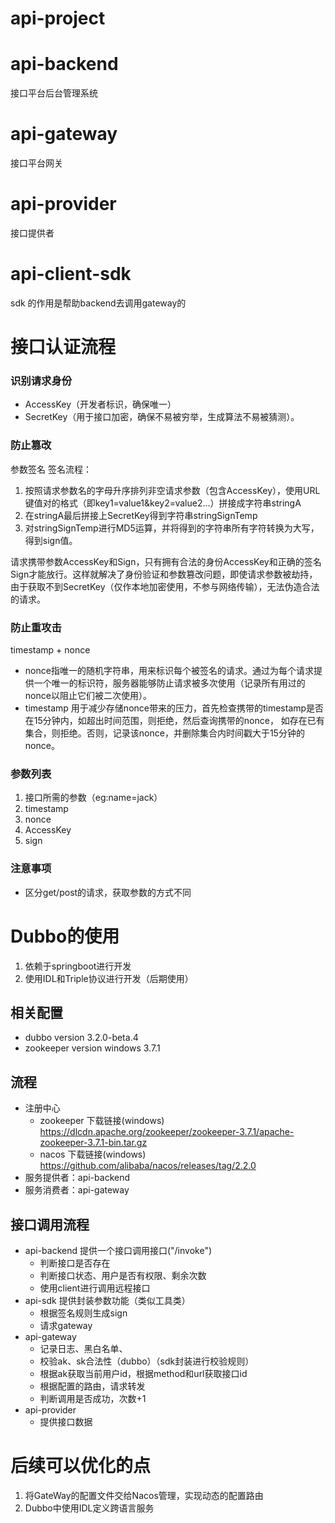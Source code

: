 # api-project

# api-backend

接口平台后台管理系统

# api-gateway

接口平台网关

# api-provider

接口提供者

# api-client-sdk

sdk 的作用是帮助backend去调用gateway的

# 接口认证流程

### 识别请求身份

- AccessKey（开发者标识，确保唯一）
- SecretKey（用于接口加密，确保不易被穷举，生成算法不易被猜测）。

### 防止篡改

参数签名
签名流程：

1. 按照请求参数名的字母升序排列非空请求参数（包含AccessKey），使用URL键值对的格式（即key1=value1&key2=value2…）拼接成字符串stringA
2. 在stringA最后拼接上SecretKey得到字符串stringSignTemp
3. 对stringSignTemp进行MD5运算，并将得到的字符串所有字符转换为大写，得到sign值。

请求携带参数AccessKey和Sign，只有拥有合法的身份AccessKey和正确的签名Sign才能放行。这样就解决了身份验证和参数篡改问题，即使请求参数被劫持，由于获取不到SecretKey（仅作本地加密使用，不参与网络传输），无法伪造合法的请求。

### 防止重攻击

timestamp + nonce

- nonce指唯一的随机字符串，用来标识每个被签名的请求。通过为每个请求提供一个唯一的标识符，服务器能够防止请求被多次使用（记录所有用过的nonce以阻止它们被二次使用）。
- timestamp
  用于减少存储nonce带来的压力，首先检查携带的timestamp是否在15分钟内，如超出时间范围，则拒绝，然后查询携带的nonce，
  如存在已有集合，则拒绝。否则，记录该nonce，并删除集合内时间戳大于15分钟的nonce。

### 参数列表

1. 接口所需的参数（eg:name=jack）
2. timestamp
3. nonce
4. AccessKey
5. sign

### 注意事项

- 区分get/post的请求，获取参数的方式不同

# Dubbo的使用

1. 依赖于springboot进行开发
2. 使用IDL和Triple协议进行开发（后期使用）

## 相关配置

- dubbo version 3.2.0-beta.4
- zookeeper version windows 3.7.1

## 流程

- 注册中心
  - zookeeper 下载链接(windows) https://dlcdn.apache.org/zookeeper/zookeeper-3.7.1/apache-zookeeper-3.7.1-bin.tar.gz
  - nacos 下载链接(windows) https://github.com/alibaba/nacos/releases/tag/2.2.0
- 服务提供者：api-backend
- 服务消费者：api-gateway

## 接口调用流程

- api-backend 提供一个接口调用接口("/invoke")
    - 判断接口是否存在
    - 判断接口状态、用户是否有权限、剩余次数
    - 使用client进行调用远程接口
- api-sdk 提供封装参数功能（类似工具类）
    - 根据签名规则生成sign
    - 请求gateway
- api-gateway
    - 记录日志、黑白名单、
    - 校验ak、sk合法性（dubbo）（sdk封装进行校验规则）
    - 根据ak获取当前用户id，根据method和url获取接口id
    - 根据配置的路由，请求转发
    - 判断调用是否成功，次数+1
- api-provider
    - 提供接口数据

# 后续可以优化的点
1. 将GateWay的配置文件交给Nacos管理，实现动态的配置路由
2. Dubbo中使用IDL定义跨语言服务